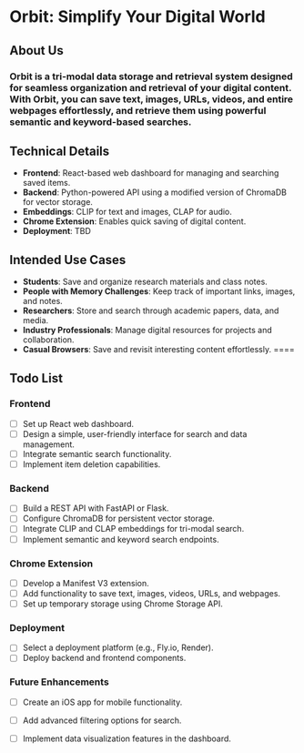 # Orbit: Simplify Your Digital World
## About Us
### Orbit is a tri-modal data storage and retrieval system designed for seamless organization and retrieval of your digital content. With Orbit, you can save text, images, URLs, videos, and entire webpages effortlessly, and retrieve them using powerful semantic and keyword-based searches.
## Technical Details
- **Frontend**: React-based web dashboard for managing and searching saved items.
- **Backend**: Python-powered API using a modified version of ChromaDB for vector storage.
- **Embeddings**: CLIP for text and images, CLAP for audio.
- **Chrome Extension**: Enables quick saving of digital content.
- **Deployment**: TBD
## Intended Use Cases
- **Students**: Save and organize research materials and class notes.
- **People with Memory Challenges**: Keep track of important links, images, and notes.
- **Researchers**: Store and search through academic papers, data, and media.
- **Industry Professionals**: Manage digital resources for projects and collaboration.
- **Casual Browsers**: Save and revisit interesting content effortlessly.
====
## Todo List
### Frontend
- [ ] Set up React web dashboard.
- [ ] Design a simple, user-friendly interface for search and data management.
- [ ] Integrate semantic search functionality.
- [ ] Implement item deletion capabilities.

### Backend
- [ ] Build a REST API with FastAPI or Flask.
- [ ] Configure ChromaDB for persistent vector storage.
- [ ] Integrate CLIP and CLAP embeddings for tri-modal search.
- [ ] Implement semantic and keyword search endpoints.

### Chrome Extension
- [ ] Develop a Manifest V3 extension.
- [ ] Add functionality to save text, images, videos, URLs, and webpages.
- [ ] Set up temporary storage using Chrome Storage API.

### Deployment
- [ ] Select a deployment platform (e.g., Fly.io, Render).
- [ ] Deploy backend and frontend components.

### Future Enhancements
- [ ] Create an iOS app for mobile functionality.
- [ ] Add advanced filtering options for search.
- [ ] Implement data visualization features in the dashboard.

